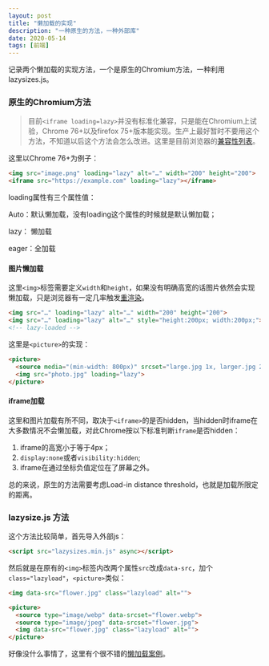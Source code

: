 ```yaml
---
layout: post
title: "懒加载的实现"
description: "一种原生的方法，一种外部库"
date: 2020-05-14
tags: [前端]
---
```


记录两个懒加载的实现方法，一个是原生的Chromium方法，一种利用lazysizes.js。

<!--more-->

### 原生的Chromium方法

> 目前```<iframe loading=lazy>```并没有标准化兼容，只是能在Chromium上试验，Chrome 76+以及firefox 75+版本能实现。生产上最好暂时不要用这个方法，不知道以后这个方法会怎么改进。这里是目前浏览器的[兼容性列表](https://developer.mozilla.org/en-US/docs/Web/HTML/Element/img#Browser_compatibility)。

这里以Chrome 76+为例子：

```html
<img src="image.png" loading="lazy" alt="…" width="200" height="200">
<iframe src="https://example.com" loading="lazy"></iframe>
```

loading属性有三个属性值：

Auto：默认懒加载，没有loading这个属性的时候就是默认懒加载；

lazy： 懒加载

eager：全加载

#### 图片懒加载

这里```<img>```标签需要定义```width```和```height```，如果没有明确高宽的话图片依然会实现懒加载，只是浏览器有一定几率触发[重渲染](https://www.youtube.com/watch?v=4-d_SoCHeWE)。

```html
<img src="…" loading="lazy" alt="…" width="200" height="200">
<img src="…" loading="lazy" alt="…" style="height:200px; width:200px;">
<!-- lazy-loaded -->
```

这里是```<picture>```的实现：

```html
<picture>
  <source media="(min-width: 800px)" srcset="large.jpg 1x, larger.jpg 2x">
  <img src="photo.jpg" loading="lazy">
</picture>
```

#### iframe加载

这里和图片加载有所不同，取决于```<iframe>```的是否hidden，当hidden时iframe在大多数情况不会懒加载，对此Chrome按以下标准判断```iframe```是否hidden：

1. iframe的高宽小于等于4px；
2. ```display:none```或者```visibility:hidden```;
3. iframe在通过坐标负值定位在了屏幕之外。

总的来说，原生的方法需要考虑Load-in distance threshold，也就是加载所限定的距离。

### lazysize.js 方法

这个方法比较简单，首先导入外部js：

```html
<script src="lazysizes.min.js" async></script>
```

然后就是在原有的```<img>```标签内改两个属性```src```改成```data-src```，加个```class="lazyload"```，```<picture>```类似：

```html
<img data-src="flower.jpg" class="lazyload" alt="">
```

```html
<picture>
  <source type="image/webp" data-srcset="flower.webp">
  <source type="image/jpeg" data-srcset="flower.jpg">
  <img data-src="flower.jpg" class="lazyload" alt="">
</picture>
```

好像没什么事情了，这里有个很不错的[懒加载案例](https://lazy-loading.firebaseapp.com/lazy_loading_native.html)。
